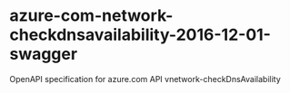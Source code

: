 # azure-com-network-checkdnsavailability-2016-12-01-swagger
OpenAPI specification for azure.com API vnetwork-checkDnsAvailability
